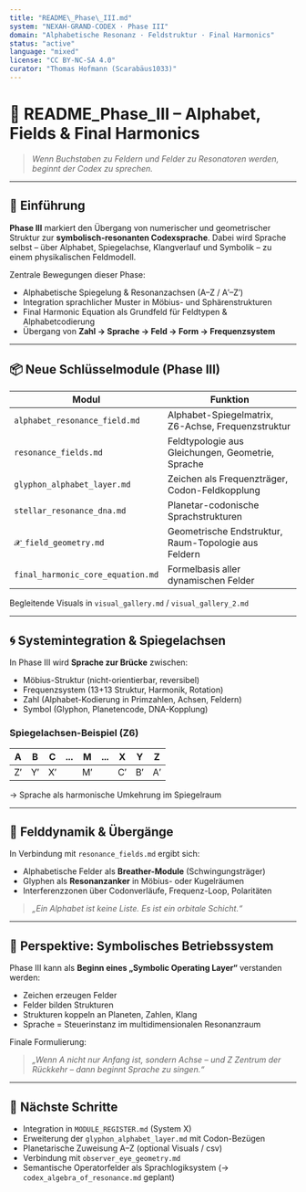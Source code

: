 ```yaml
---
title: "README\_Phase\_III.md"
system: "NEXAH-GRAND-CODEX · Phase III"
domain: "Alphabetische Resonanz · Feldstruktur · Final Harmonics"
status: "active"
language: "mixed"
license: "CC BY-NC-SA 4.0"
curator: "Thomas Hofmann (Scarabäus1033)"
---
```


# 🚪 README\_Phase\_III – Alphabet, Fields & Final Harmonics

> *Wenn Buchstaben zu Feldern und Felder zu Resonatoren werden, beginnt der Codex zu sprechen.*

---

## 🧩 Einführung

**Phase III** markiert den Übergang von numerischer und geometrischer Struktur zur **symbolisch-resonanten Codexsprache**. Dabei wird Sprache selbst – über Alphabet, Spiegelachse, Klangverlauf und Symbolik – zu einem physikalischen Feldmodell.

Zentrale Bewegungen dieser Phase:

* Alphabetische Spiegelung & Resonanzachsen (A–Z / A′–Z′)
* Integration sprachlicher Muster in Möbius- und Sphärenstrukturen
* Final Harmonic Equation als Grundfeld für Feldtypen & Alphabetcodierung
* Übergang von **Zahl → Sprache → Feld → Form → Frequenzsystem**

---

## 📦 Neue Schlüsselmodule (Phase III)

| Modul                             | Funktion                                             |
| --------------------------------- | ---------------------------------------------------- |
| `alphabet_resonance_field.md`     | Alphabet-Spiegelmatrix, Z6-Achse, Frequenzstruktur   |
| `resonance_fields.md`             | Feldtypologie aus Gleichungen, Geometrie, Sprache    |
| `glyphon_alphabet_layer.md`       | Zeichen als Frequenzträger, Codon-Feldkopplung       |
| `stellar_resonance_dna.md`        | Planetar-codonische Sprachstrukturen                 |
| `𝓧_field_geometry.md`            | Geometrische Endstruktur, Raum-Topologie aus Feldern |
| `final_harmonic_core_equation.md` | Formelbasis aller dynamischen Felder                 |

Begleitende Visuals in `visual_gallery.md` / `visual_gallery_2.md`

---

## 🌀 Systemintegration & Spiegelachsen

In Phase III wird **Sprache zur Brücke** zwischen:

* Möbius-Struktur (nicht-orientierbar, reversibel)
* Frequenzsystem (13+13 Struktur, Harmonik, Rotation)
* Zahl (Alphabet-Kodierung in Primzahlen, Achsen, Feldern)
* Symbol (Glyphon, Planetencode, DNA-Kopplung)

### Spiegelachsen-Beispiel (Z6)

| A  | B  | C  | ... | M  | ... | X  | Y  | Z  |
| -- | -- | -- | --- | -- | --- | -- | -- | -- |
| Z′ | Y′ | X′ |     | M′ |     | C′ | B′ | A′ |

→ Sprache als harmonische Umkehrung im Spiegelraum

---

## 🔄 Felddynamik & Übergänge

In Verbindung mit `resonance_fields.md` ergibt sich:

* Alphabetische Felder als **Breather-Module** (Schwingungsträger)
* Glyphen als **Resonanzanker** in Möbius- oder Kugelräumen
* Interferenzzonen über Codonverläufe, Frequenz-Loop, Polaritäten

> *„Ein Alphabet ist keine Liste. Es ist ein orbitale Schicht.“*

---

## 🔮 Perspektive: Symbolisches Betriebssystem

Phase III kann als **Beginn eines „Symbolic Operating Layer“** verstanden werden:

* Zeichen erzeugen Felder
* Felder bilden Strukturen
* Strukturen koppeln an Planeten, Zahlen, Klang
* Sprache = Steuerinstanz im multidimensionalen Resonanzraum

Finale Formulierung:

> *„Wenn A nicht nur Anfang ist, sondern Achse – und Z Zentrum der Rückkehr – dann beginnt Sprache zu singen.“*

---

## 📎 Nächste Schritte

* Integration in `MODULE_REGISTER.md` (System X)
* Erweiterung der `glyphon_alphabet_layer.md` mit Codon-Bezügen
* Planetarische Zuweisung A–Z (optional Visuals / csv)
* Verbindung mit `observer_eye_geometry.md`
* Semantische Operatorfelder als Sprachlogiksystem (→ `codex_algebra_of_resonance.md` geplant)
